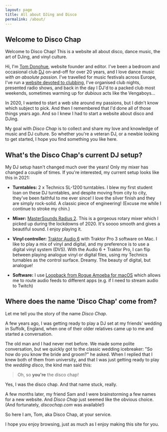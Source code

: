 ```yaml
---
layout: page
title: All about DJing and Disco
permalink: /about/
---
```


## Welcome to Disco Chap

Welcome to Disco Chap! This is a website all about disco, dance music, the art of DJing, and vinyl culture.

Hi, I'm [Tom Donohue][twitter], website founder and editor. I've been a bedroom and occasional club [DJ][ca] on-and-off for over 20 years, and I love dance music _with an absolute passion_. I've travelled for music festivals across Europe, I've run a [website devoted to clubbing][cscot], I've organised club nights, presented radio shows, and back in the day I DJ'd to a packed club most weekends, sometimes warming up for _dubious_ acts like the Vengaboys...

In 2020, I wanted to start a web site around my passions, but I didn't know which subject to pick. And then I remembered that I'd done all of those things years ago. And so I knew I had to start a website about disco and DJing.

My goal with _Disco Chap_ is to collect and share my love and knowledge of music and DJ culture. So whether you're a veteran DJ, or a newbie looking to get started, I hope you find something you like here.

## What's the Disco Chap's current DJ setup?

My DJ setup hasn't changed much over the years! Only my mixer has changed a couple of times. If you're interested, my current setup looks like this in 2021:

- **Turntables:** 2 x Technics SL-1200 turntables. I blew my first student loan on these DJ turntables, and despite moving from city to city, they've been faithful to me ever since! I love the silver finish and they are simply rock-solid. A classic piece of engineering! (Excuse me while I continue to stroke my chin.)

- **Mixer:** [MasterSounds Radius 2][radius2]. This is a gorgeous rotary mixer which I picked up during the lockdowns of 2020. It's soooo smooth and gives a beautiful sound. I enjoy playing it.

- **Vinyl controller:** [Traktor Audio 6][audio6] with Traktor Pro 3 software on Mac. I like to play a mix of vinyl and digital, and my preference is to use a digital vinyl system (DVS). With the Audio 6 + Traktor Pro, I can flip between playing analogue vinyl or digital files, using my Technics turnables as the control surface. Dreamy. The beauty of digital, but analogue!

- **Software:** I use [Loopback from Rogue Amoeba for macOS][loopback] which allows me to route audio feeds to different apps (e.g. if I need to stream audio to Twitch)

## Where does the name 'Disco Chap' come from?

Let me tell you the story of the name _Disco Chap_.

A few years ago, I was getting ready to play a DJ set at my friends' wedding in Suffolk, England, when one of their older relatives came up to me and started a conversation. 

The old man and I had never met before. We made some polite conversation, but we quickly got to the classic wedding icebreaker: "So how do you know the bride and groom?" he asked. When I replied that I knew both of them from university, and that I was just getting ready to play the _wedding disco_, the kind man said this:

> Oh, so **you're** the disco chap!

Yes, I was the disco chap. And that name stuck, really. 

A few months later, my friend Sam and I were brainstorming a few names for a new website. And _Disco Chap_ just seemed like the obvious choice. (And fortunately, _discochap.com_ was available!)

So here I am, Tom, aka Disco Chap, at your service.

I hope you enjoy browsing, just as much as I enjoy making this site for you.


[radius2]: https://mastersounds.co.uk/collections/mixers/products/radius-2-silver
[audio6]: https://www.native-instruments.com/en/products/traktor/digital-vinyl/traktor-scratch-audio-6/
[loopback]: https://rogueamoeba.com/loopback/
[cscot]: https://web.archive.org/web/20040605191132/http://www.cscot.com/
[ca]: https://cheeseanalogue.com/
[twitter]: https://twitter.com/monodot

